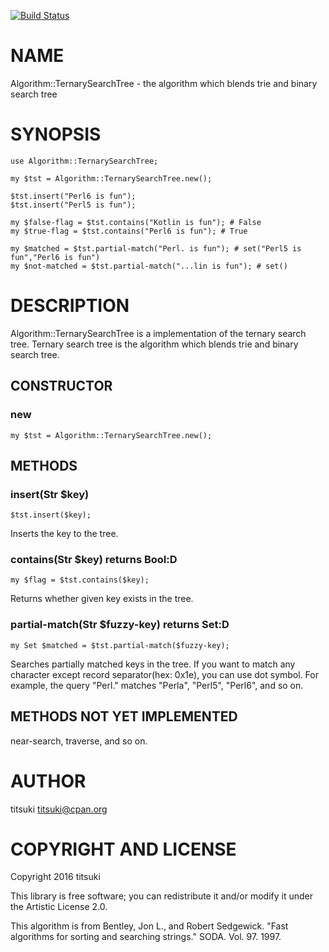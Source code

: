 [![Build Status](https://travis-ci.org/titsuki/p6-Algorithm-TernarySearchTree.svg?branch=master)](https://travis-ci.org/titsuki/p6-Algorithm-TernarySearchTree)

NAME
====

Algorithm::TernarySearchTree - the algorithm which blends trie and binary search tree

SYNOPSIS
========

    use Algorithm::TernarySearchTree;

    my $tst = Algorithm::TernarySearchTree.new();

    $tst.insert("Perl6 is fun");
    $tst.insert("Perl5 is fun");

    my $false-flag = $tst.contains("Kotlin is fun"); # False
    my $true-flag = $tst.contains("Perl6 is fun"); # True

    my $matched = $tst.partial-match("Perl. is fun"); # set("Perl5 is fun","Perl6 is fun")
    my $not-matched = $tst.partial-match("...lin is fun"); # set()

DESCRIPTION
===========

Algorithm::TernarySearchTree is a implementation of the ternary search tree. Ternary search tree is the algorithm which blends trie and binary search tree.

CONSTRUCTOR
-----------

### new

    my $tst = Algorithm::TernarySearchTree.new();

METHODS
-------

### insert(Str $key)

    $tst.insert($key);

Inserts the key to the tree.

### contains(Str $key) returns Bool:D

    my $flag = $tst.contains($key);

Returns whether given key exists in the tree.

### partial-match(Str $fuzzy-key) returns Set:D

    my Set $matched = $tst.partial-match($fuzzy-key);

Searches partially matched keys in the tree. If you want to match any character except record separator(hex: 0x1e), you can use dot symbol. For example, the query "Perl." matches "Perla", "Perl5", "Perl6", and so on.

METHODS NOT YET IMPLEMENTED
---------------------------

near-search, traverse, and so on.

AUTHOR
======

titsuki <titsuki@cpan.org>

COPYRIGHT AND LICENSE
=====================

Copyright 2016 titsuki

This library is free software; you can redistribute it and/or modify it under the Artistic License 2.0.

This algorithm is from Bentley, Jon L., and Robert Sedgewick. "Fast algorithms for sorting and searching strings." SODA. Vol. 97. 1997.

